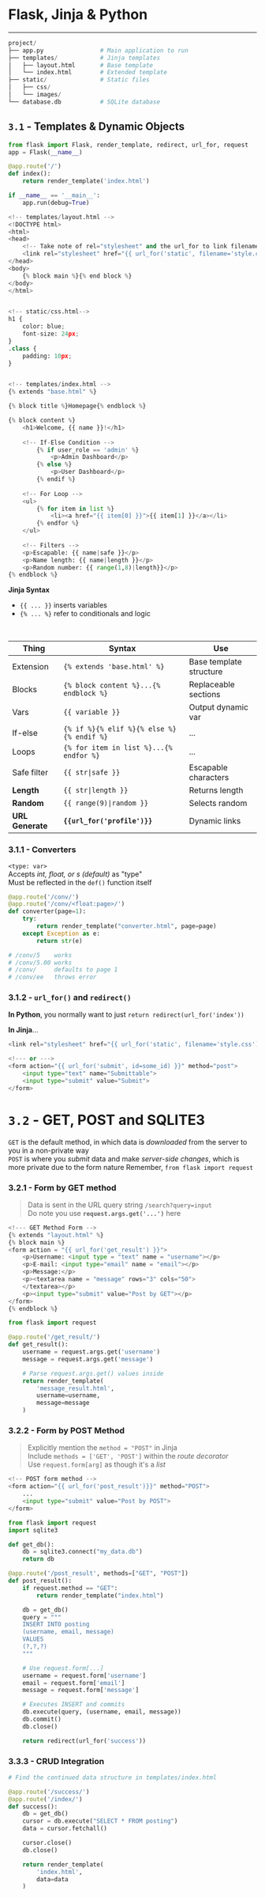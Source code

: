 # Flask, Jinja & Python
<hr>


```python
project/
├── app.py                # Main application to run
├── templates/            # Jinja templates
│   ├── layout.html       # Base template
│   └── index.html        # Extended template
├── static/               # Static files
│   ├── css/
│   └── images/
└── database.db           # SQLite database
```

## **`3.1` - Templates & Dynamic Objects**


```python
from flask import Flask, render_template, redirect, url_for, request
app = Flask(__name__)

@app.route('/')
def index():
    return render_template('index.html')

if __name__ == '__main__':
    app.run(debug=True)
```


```python
<!-- templates/layout.html -->
<!DOCTYPE html>
<html>
<head>
    <!-- Take note of rel="stylesheet" and the url_for to link filename-->
    <link rel="stylesheet" href="{{ url_for('static', filename='style.css') }}">
</head>
<body>
    {% block main %}{% end block %}
</body>
</html>


<!-- static/css.html-->
h1 {
    color: blue;
    font-size: 24px;
}
.class {
    padding: 10px;
}


<!-- templates/index.html -->
{% extends "base.html" %}

{% block title %}Homepage{% endblock %}

{% block content %}
    <h1>Welcome, {{ name }}!</h1>
    
    <!-- If-Else Condition -->
        {% if user_role == 'admin' %}
            <p>Admin Dashboard</p>
        {% else %}
            <p>User Dashboard</p>
        {% endif %}
    
    <!-- For Loop -->
    <ul>
        {% for item in list %}
            <li><a href="{{ item[0] }}">{{ item[1] }}</a></li>
        {% endfor %}
    </ul>
    
    <!-- Filters -->
    <p>Escapable: {{ name|safe }}</p>
    <p>Name length: {{ name|length }}</p>
    <p>Random number: {{ range(1,8)|length}}</p>
{% endblock %}
```

**Jinja Syntax**
- `{{ ... }}` inserts variables <br>
- `{% ... %}` refer to conditionals and logic
<br>

| Thing | Syntax | Use |
| --- | --- | --- |
| Extension | `{% extends 'base.html' %}` |	Base template structure |
| Blocks | `{% block content %}...{% endblock %}` | Replaceable sections |
| Vars | `{{ variable }}` | Output dynamic var |
| If-else |	`{% if %}{% elif %}{% else %}{% endif %}` | ... |
| Loops | `{% for item in list %}...{% endfor %}` | ... |
| Safe filter | `{{ str\|safe }}` | Escapable characters |
| **Length** | `{{ str\|length }}` | Returns length |
| **Random** | `{{ range(9)\|random }}` | Selects random |
| **URL Generate** | __`{{url_for('profile')}}`__ | Dynamic links |

### 3.1.1 - Converters
`<type: var>`<br>
Accepts _int, float, or s (default)_ as "type"<br>
Must be reflected in the `def()` function itself


```python
@app.route('/conv/')
@app.route('/conv/<float:page>/')
def converter(page=1):
	try:    
		return render_template("converter.html", page=page)
	except Exception as e:
		return str(e)

# /conv/5    works
# /conv/5.00 works
# /conv/     defaults to page 1
# /conv/ee   throws error
```

### 3.1.2 - `url_for()` and `redirect()`

**In Python**, you normally want to just `return redirect(url_for('index'))`

**In Jinja**...


```python
<link rel="stylesheet" href="{{ url_for('static', filename='style.css') }}">

<!--- or --->
<form action="{{ url_for('submit', id=some_id) }}" method="post">
    <input type="text" name="Submittable">
    <input type="submit" value="Submit">
</form>
```

# **`3.2` - GET, POST and SQLITE3**
<code>GET</code> is the default method, in which data is _downloaded_ from the server to you in a non-private way<br>
<code>POST</code> is where you _submit_ data and make _server-side changes_, which is more private due to the form nature
Remember, `from flask import request`

### 3.2.1 - Form by GET method
> Data is sent in the URL query string `/search?query=input`<br>
> Do note you use **`request.args.get('...')`** here


```python
<!--- GET Method Form -->
{% extends "layout.html" %}
{% block main %}
<form action = "{{ url_for('get_result') }}">
    <p>Username: <input type = "text" name = "username"></p>
    <p>E-mail: <input type="email" name = "email"></p>
    <p>Message:</p>
    <p><textarea name = "message" rows="3" cols="50">
    </textarea></p>
    <p><input type="submit" value="Post by GET"></p>
</form>
{% endblock %}
```


```python
from flask import request

@app.route('/get_result/')
def get_result():
    username = request.args.get('username')
    message = request.args.get('message')

    # Parse request.args.get() values inside
    return render_template(
        'message_result.html',
        username=username,
        message=message
    ) 

```

### 3.2.2 - Form by POST Method
> Explicitly mention the `method = "POST"` in Jinja<br>
> Include `methods = ['GET', 'POST']` within the _route decorator_<br>
> Use `request.form[arg]` as though it's a _list_


```python
<!-- POST form method -->
<form action="{{ url_for('post_result')}}" method="POST">
    ...
    <input type="submit" value="Post by POST">
</form>
```


```python
from flask import request
import sqlite3

def get_db():
    db = sqlite3.connect("my_data.db")
    return db

@app.route('/post_result', methods=["GET", "POST"])
def post_result():
    if request.method == "GET":
        return render_template("index.html")

    db = get_db()
    query = """
    INSERT INTO posting
    (username, email, message)
    VALUES
    (?,?,?)
    """

    # Use request.form[...]
    username = request.form['username']
    email = request.form['email']
    message = request.form['message']

    # Executes INSERT and commits
    db.execute(query, (username, email, message))
    db.commit()
    db.close()

    return redirect(url_for('success'))
```

### 3.3.3 - CRUD Integration


```python
# Find the continued data structure in templates/index.html

@app.route('/success/')
@app.route('/index/')
def success():
    db = get_db()
    cursor = db.execute("SELECT * FROM posting")
    data = cursor.fetchall()

    cursor.close()
    db.close()

    return render_template(
        'index.html',
        data=data
    ) 
```
